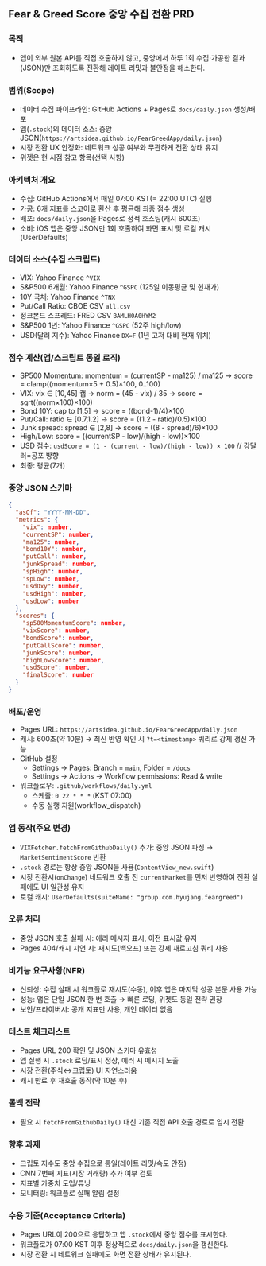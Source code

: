 ## Fear & Greed Score 중앙 수집 전환 PRD

### 목적
- 앱이 외부 원본 API를 직접 호출하지 않고, 중앙에서 하루 1회 수집·가공한 결과(JSON)만 조회하도록 전환해 레이트 리밋과 불안정을 해소한다.

### 범위(Scope)
- 데이터 수집 파이프라인: GitHub Actions + Pages로 `docs/daily.json` 생성/배포
- 앱(`.stock`)의 데이터 소스: 중앙 JSON(`https://artsidea.github.io/FearGreedApp/daily.json`)
- 시장 전환 UX 안정화: 네트워크 성공 여부와 무관하게 전환 상태 유지
- 위젯은 현 시점 참고 항목(선택 사항)

### 아키텍처 개요
- 수집: GitHub Actions에서 매일 07:00 KST(= 22:00 UTC) 실행
- 가공: 6개 지표를 스코어로 환산 후 평균해 최종 점수 생성
- 배포: `docs/daily.json`을 Pages로 정적 호스팅(캐시 600초)
- 소비: iOS 앱은 중앙 JSON만 1회 호출하여 화면 표시 및 로컬 캐시(UserDefaults)

### 데이터 소스(수집 스크립트)
- VIX: Yahoo Finance `^VIX`
- S&P500 6개월: Yahoo Finance `^GSPC` (125일 이동평균 및 현재가)
- 10Y 국채: Yahoo Finance `^TNX`
- Put/Call Ratio: CBOE CSV `all.csv`
- 정크본드 스프레드: FRED CSV `BAMLH0A0HYM2`
- S&P500 1년: Yahoo Finance `^GSPC` (52주 high/low)
- USD(달러 지수): Yahoo Finance `DX=F` (1년 고저 대비 현재 위치)

### 점수 계산(앱/스크립트 동일 로직)
- SP500 Momentum: momentum = (currentSP - ma125) / ma125 → score = clamp((momentum×5 + 0.5)×100, 0..100)
- VIX: vix ∈ [10,45] 캡 → norm = (45 - vix) / 35 → score = sqrt((norm×100)×100)
- Bond 10Y: cap to [1,5] → score = ((bond-1)/4)×100
- Put/Call: ratio ∈ [0.7,1.2] → score = ((1.2 - ratio)/0.5)×100
- Junk spread: spread ∈ [2,8] → score = ((8 - spread)/6)×100
- High/Low: score = ((currentSP - low)/(high - low))×100
- USD 점수: `usdScore = (1 - (current - low)/(high - low)) × 100`  // 강달러=공포 방향
- 최종: 평균(7개)

### 중앙 JSON 스키마
```json
{
  "asOf": "YYYY-MM-DD",
  "metrics": {
    "vix": number,
    "currentSP": number,
    "ma125": number,
    "bond10Y": number,
    "putCall": number,
    "junkSpread": number,
    "spHigh": number,
    "spLow": number,
    "usdDxy": number,
    "usdHigh": number,
    "usdLow": number
  },
  "scores": {
    "sp500MomentumScore": number,
    "vixScore": number,
    "bondScore": number,
    "putCallScore": number,
    "junkScore": number,
    "highLowScore": number,
    "usdScore": number,
    "finalScore": number
  }
}
```

### 배포/운영
- Pages URL: `https://artsidea.github.io/FearGreedApp/daily.json`
- 캐시: 600초(약 10분) → 최신 반영 확인 시 `?t=<timestamp>` 쿼리로 강제 갱신 가능
- GitHub 설정
  - Settings → Pages: Branch = `main`, Folder = `/docs`
  - Settings → Actions → Workflow permissions: Read & write
- 워크플로우: `.github/workflows/daily.yml`
  - 스케줄: `0 22 * * *` (KST 07:00)
  - 수동 실행 지원(workflow_dispatch)

### 앱 동작(주요 변경)
- `VIXFetcher.fetchFromGithubDaily()` 추가: 중앙 JSON 파싱 → `MarketSentimentScore` 반환
- `.stock` 경로는 항상 중앙 JSON을 사용(`ContentView_new.swift`)
- 시장 전환시(`onChange`) 네트워크 호출 전 `currentMarket`를 먼저 반영하여 전환 실패에도 UI 일관성 유지
- 로컬 캐시: `UserDefaults(suiteName: "group.com.hyujang.feargreed")`

### 오류 처리
- 중앙 JSON 호출 실패 시: 에러 메시지 표시, 이전 표시값 유지
- Pages 404/캐시 지연 시: 재시도(백오프) 또는 강제 새로고침 쿼리 사용

### 비기능 요구사항(NFR)
- 신뢰성: 수집 실패 시 워크플로 재시도(수동), 이후 앱은 마지막 성공 본문 사용 가능
- 성능: 앱은 단일 JSON 한 번 호출 → 빠른 로딩, 위젯도 동일 전략 권장
- 보안/프라이버시: 공개 지표만 사용, 개인 데이터 없음

### 테스트 체크리스트
- Pages URL 200 확인 및 JSON 스키마 유효성
- 앱 실행 시 `.stock` 로딩/표시 정상, 에러 시 메시지 노출
- 시장 전환(주식↔크립토) UI 자연스러움
- 캐시 만료 후 재호출 동작(약 10분 후)

### 롤백 전략
- 필요 시 `fetchFromGithubDaily()` 대신 기존 직접 API 호출 경로로 임시 전환

### 향후 과제
- 크립토 지수도 중앙 수집으로 통일(레이트 리밋/속도 안정)
- CNN 7번째 지표(시장 거래량) 추가 여부 검토
- 지표별 가중치 도입/튜닝
- 모니터링: 워크플로 실패 알림 설정

### 수용 기준(Acceptance Criteria)
- Pages URL이 200으로 응답하고 앱 `.stock`에서 중앙 점수를 표시한다.
- 워크플로가 07:00 KST 이후 정상적으로 `docs/daily.json`을 갱신한다.
- 시장 전환 시 네트워크 실패에도 화면 전환 상태가 유지된다.


